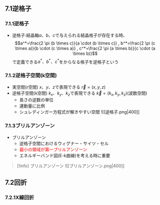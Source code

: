 ## $7.1$逆格子

### $7.1.1$逆格子
- 逆格子:結晶軸$a、b、c$で与えられる結晶格子が存在する時、
    $$a^*=\frac{2 \pi (b \times c)}{a \cdot (b \times c)} , b^*=\frac{2 \pi (c \times a)}{b \cdot (c \times a)} , c^*=\frac{2 \pi (a \times b)}{c \cdot (a \times b)}$$
    で定義できる$a^*、b^*、c^*$をからなる格子を逆格子という

### $7.1.2$逆格子空間(k空間)
- 実空間(r空間)
    $x、y、z$で表現できる
    $\vec{r}=(x,y,z)$
- 逆格子空間(k空間)
    $k_x、k_y、k_z$で表現できる
    $\vec{k}=(k_x,k_y,k_z)$(波数空間)
    - 長さの逆数の単位
    - 運動量に比例
    - シュレディンガー方程式が解きやすい空間
    ![[逆格子.png|400]]

### $7.1.3$ブリルアンゾーン
- ブリルアンゾーン
    - 逆格子空間におけるウィグナー・サイツ・セル
    - <span style="color: red;">最小の領域が第一ブリルアンゾーン</span>
    - エネルギーバンド図(E-k曲線)を考える時に重要
> [!info] ブリルアンゾーン
> ![[ブリルアンゾーン.png|400]]

## $7.2$回折

### $7.2.1$X線回折